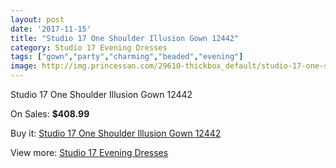 ```yaml
---
layout: post
date: '2017-11-15'
title: "Studio 17 One Shoulder Illusion Gown 12442"
category: Studio 17 Evening Dresses
tags: ["gown","party","charming","beaded","evening"]
image: http://img.princessan.com/29610-thickbox_default/studio-17-one-shoulder-illusion-gown-12442.jpg
---
```

Studio 17 One Shoulder Illusion Gown 12442

On Sales: **$408.99**
<a href="https://www.princessan.com/en/13536-studio-17-one-shoulder-illusion-gown-12442.html"><amp-img layout="responsive" width="600" height="600" src="//img.princessan.com/29610-thickbox_default/studio-17-one-shoulder-illusion-gown-12442.jpg" alt="Studio 17 One Shoulder Illusion Gown 12442 0" /></a>

Buy it: [Studio 17 One Shoulder Illusion Gown 12442](https://www.princessan.com/en/13536-studio-17-one-shoulder-illusion-gown-12442.html "Studio 17 One Shoulder Illusion Gown 12442")

View more: [Studio 17 Evening Dresses](https://www.princessan.com/en/99- "Studio 17 Evening Dresses")
